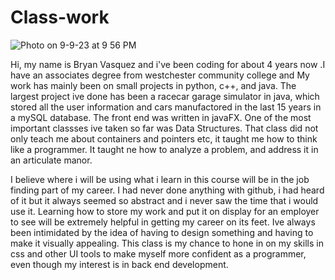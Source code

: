 # Class-work
![Photo on 9-9-23 at 9 56 PM](https://github.com/BryanV245/Class-work/assets/144383665/daad9b51-e4a6-4b31-9208-76f9163e030f)


Hi, my name is Bryan Vasquez and i've been coding for about 4 years now .I have an associates degree from westchester community college and My work has mainly been on small projects in python, c++, and java. The largest project ive done has been a racecar garage simulator in java, which stored all the user information and cars manufactored in the last 15 years in a mySQL database. The front end was written in javaFX. One of the most important classses ive taken so far was Data Structures. That class did not only teach me about containers and pointers etc, it taught me how to think like a programmer. It taught ne how to analyze a problem, and address it in an articulate manor. 

I believe where i will be using what i learn in this course will be in the job finding part of my career. I had never done anything with github, i had heard of it but it always seemed so abstract and i never saw the time that i would use it. Learning how to store my work and put it on display for an employer to see will be extremely helpful in getting my career on its feet. Ive always been intimidated by the idea of having to design something and having to make it visually appealing. This class is my chance to hone in on my skills in css and other UI tools to make myself more confident as a programmer, even though my interest is in back end development.
